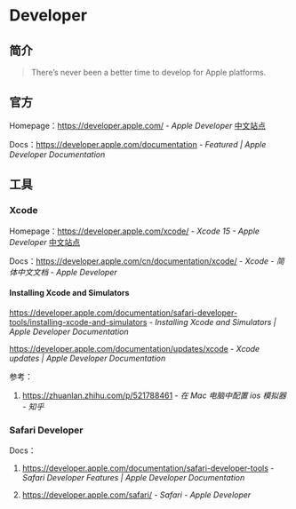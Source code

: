 # Developer

## 简介

> There’s never been a better time to develop for Apple platforms.

## 官方

Homepage：https://developer.apple.com/ - *Apple Developer* [中文站点](https://developer.apple.com/cn/)

Docs：https://developer.apple.com/documentation - *Featured | Apple Developer Documentation*

## 工具

### Xcode

Homepage：https://developer.apple.com/xcode/ - *Xcode 15 - Apple Developer* [中文站点](https://developer.apple.com/cn/xcode/)

Docs：https://developer.apple.com/cn/documentation/xcode/ - *Xcode - 简体中文文档 - Apple Developer*

#### Installing Xcode and Simulators

https://developer.apple.com/documentation/safari-developer-tools/installing-xcode-and-simulators - *Installing Xcode and Simulators | Apple Developer Documentation*

https://developer.apple.com/documentation/updates/xcode - *Xcode updates | Apple Developer Documentation*

参考：

1. https://zhuanlan.zhihu.com/p/521788461 - *在 Mac 电脑中配置 ios 模拟器 - 知乎*

### Safari Developer

Docs：

1. https://developer.apple.com/documentation/safari-developer-tools - *Safari Developer Features | Apple Developer Documentation*

2. https://developer.apple.com/safari/ - *Safari - Apple Developer*

